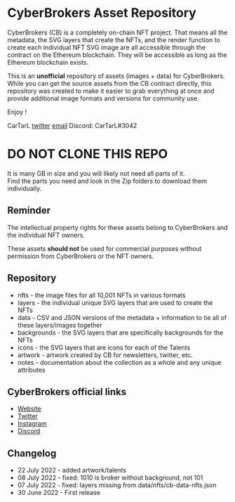 # CyberBrokers Asset Repository

CyberBrokers (CB) is a completely on-chain NFT project.  That means all the metadata, the SVG layers that create the NFTs, and the render function to create each individual NFT SVG image are all accessible through the contract on the Ethereum blockchain.   They will be accessible as long as the Ethereum blockchain exists.

This is an **unofficial** repository of assets (images + data) for CyberBrokers. While you can get the source assets from the CB contract directly, this repository was created to make it easier to grab everything at once and provide additional image formats and versions for community use.

Enjoy !

CarTarL [twitter](https://twitter.com/cartar_l) [email](mailto:cartarl2045@gmail.com) Discord: CarTarL#3042

# DO NOT CLONE THIS REPO
It is many GB in size and you will likely not need all parts of it.  
Find the parts you need and look in the Zip folders to download them individually.

## Reminder
The intellectual property rights for these assets belong to CyberBrokers and the individual NFT owners.   

These assets **should not** be used for commercial purposes without permission from CyberBrokers or the NFT owners.

## Repository
- nfts - the image files for all 10,001 NFTs in various formats
- layers - the individual unique SVG layers that are used to create the NFTs
- data - CSV and JSON versions of the metadata + information to tie all of these layers/images together
- backgrounds - the SVG layers that are specifically backgrounds for the NFTs
- icons - the SVG layers that are icons for each of the Talents
- artwork - artwork created by CB for newsletters, twitter, etc.
- notes - documentation about the collection as a whole and any unique attributes


## CyberBrokers official links
- [Website](https://www.cyberbrokers.io)
- [Twitter](https://twitter.com/CyberBrokers_) 
- [Instagram](https://www.instagram.com/cyberbrokers/)
- [Discord](https://discord.gg/josie)

## Changelog

- 22 July 2022 - added artwork/talents
- 08 July 2022 - fixed: 1010 is broker without background, not 101
- 07 July 2022 - fixed: layers missing from data/nfts/cb-data-nfts.json
- 30 June 2022 - First release
